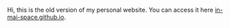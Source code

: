 Hi, this is the old version of my personal website. You can access it here [in-mai-space.github.io](in-mai-space.github.io).
